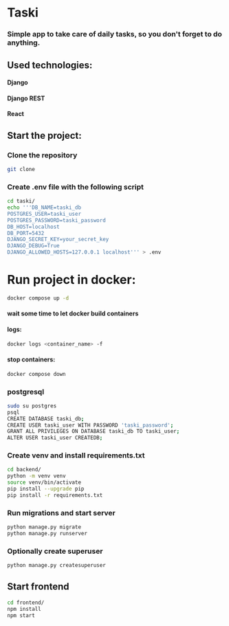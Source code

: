 # Taski

### Simple app to take care of daily tasks, so you don't forget to do anything.

## Used technologies:
#### Django
#### Django REST
#### React

## Start the project:

### Clone the repository
```bash
git clone 
```

### Create .env file with the following script
```bash
cd taski/
echo '''DB_NAME=taski_db
POSTGRES_USER=taski_user
POSTGRES_PASSWORD=taski_password
DB_HOST=localhost
DB_PORT=5432
DJANGO_SECRET_KEY=your_secret_key
DJANGO_DEBUG=True
DJANGO_ALLOWED_HOSTS=127.0.0.1 localhost''' > .env
```

# Run project in docker:

```bash
docker compose up -d
```
#### wait some time to let docker build containers

#### logs:
```bash
docker logs <container_name> -f
```

#### stop containers:
```bash
docker compose down
```
 

### postgresql
```bash
sudo su postgres
psql
CREATE DATABASE taski_db;
CREATE USER taski_user WITH PASSWORD 'taski_password';
GRANT ALL PRIVILEGES ON DATABASE taski_db TO taski_user;
ALTER USER taski_user CREATEDB;
```

### Create venv and install requirements.txt
```bash
cd backend/
python -m venv venv
source venv/bin/activate
pip install --upgrade pip
pip install -r requirements.txt
```

### Run migrations and start server
```bash
python manage.py migrate
python manage.py runserver
```

### Optionally create superuser
```bash
python manage.py createsuperuser
```

## Start frontend
```bash
cd frontend/
npm install 
npm start
```
